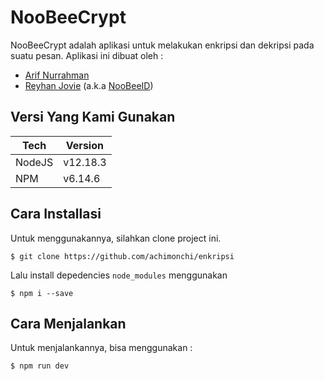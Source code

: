 # NooBeeCrypt
NooBeeCrypt adalah aplikasi untuk melakukan enkripsi dan dekripsi pada suatu pesan. Aplikasi ini dibuat oleh :
- [Arif Nurrahman](https://www.instagram.com/arif.nr23/)
- [Reyhan Jovie](instagram.com/reyhanjovie/) (a.k.a [NooBeeID](https://noobee.id/))

## Versi Yang Kami Gunakan
| Tech | Version |
| ---- | ----  |
| NodeJS | v12.18.3 |
| NPM   | v6.14.6 |

## Cara Installasi
Untuk menggunakannya, silahkan clone project ini.
```shell
$ git clone https://github.com/achimonchi/enkripsi
```
Lalu install depedencies `node_modules` menggunakan 
```shell
$ npm i --save
```

## Cara Menjalankan
Untuk menjalankannya, bisa menggunakan :
```bash
$ npm run dev
```